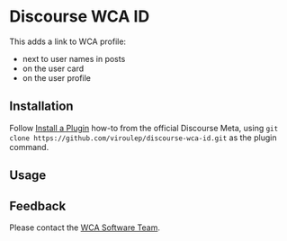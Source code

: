 # Discourse WCA ID

This adds a link to WCA profile:
  - next to user names in posts
  - on the user card
  - on the user profile

## Installation

Follow [Install a Plugin](https://meta.discourse.org/t/install-a-plugin/19157)
how-to from the official Discourse Meta, using `git clone https://github.com/viroulep/discourse-wca-id.git`
as the plugin command.

## Usage

## Feedback

Please contact the [WCA Software Team](https://www.worldcubeassociation.org/contact/).
